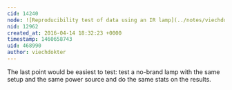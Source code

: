```yaml
---
cid: 14240
node: ![Reproducibility test of data using an IR lamp](../notes/viechdokter/04-13-2016/reproducibility-test-of-data-using-an-ir-lamp)
nid: 12962
created_at: 2016-04-14 18:32:23 +0000
timestamp: 1460658743
uid: 468990
author: viechdokter
---
```


The last point would be easiest to test: test a no-brand lamp with the same setup and the same power source and do the same stats on the results.